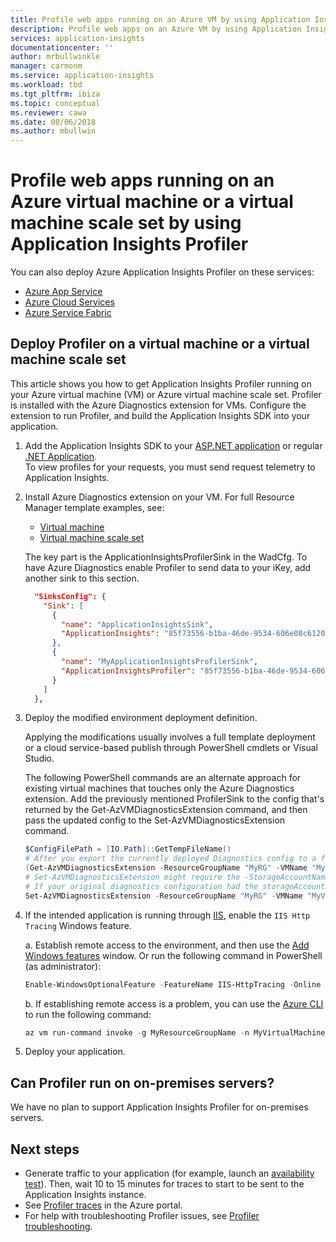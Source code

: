 ```yaml
---
title: Profile web apps running on an Azure VM by using Application Insights Profiler | Microsoft Docs
description: Profile web apps on an Azure VM by using Application Insights Profiler.
services: application-insights
documentationcenter: ''
author: mrbullwinkle
manager: carmonm
ms.service: application-insights
ms.workload: tbd
ms.tgt_pltfrm: ibiza
ms.topic: conceptual
ms.reviewer: cawa
ms.date: 08/06/2018
ms.author: mbullwin
---
```



# Profile web apps running on an Azure virtual machine or a virtual machine scale set by using Application Insights Profiler

You can also deploy Azure Application Insights Profiler on these services:
* [Azure App Service](../../azure-monitor/app/profiler.md?toc=/azure/azure-monitor/toc.json)
* [Azure Cloud Services](profiler-cloudservice.md?toc=/azure/azure-monitor/toc.json)
* [Azure Service Fabric](profiler-vm.md?toc=/azure/azure-monitor/toc.json)

## Deploy Profiler on a virtual machine or a virtual machine scale set
This article shows you how to get Application Insights Profiler running on your Azure virtual machine (VM) or Azure virtual machine scale set. Profiler is installed with the Azure Diagnostics extension for VMs. Configure the extension to run Profiler, and build the Application Insights SDK into your application.

1. Add the Application Insights SDK to your [ASP.NET application](https://docs.microsoft.com/azure/application-insights/app-insights-asp-net) or regular [.NET Application](windows-services.md?toc=/azure/azure-monitor/toc.json).  
  To view profiles for your requests, you must send request telemetry to Application Insights.

1. Install Azure Diagnostics extension on your VM. For full Resource Manager template examples, see:  
    * [Virtual machine](https://github.com/Azure/azure-docs-json-samples/blob/master/application-insights/WindowsVirtualMachine.json)
    * [Virtual machine scale set](https://github.com/Azure/azure-docs-json-samples/blob/master/application-insights/WindowsVirtualMachineScaleSet.json)
    
    The key part is the ApplicationInsightsProfilerSink in the WadCfg. To have Azure Diagnostics enable Profiler to send data to your iKey, add another sink to this section.
    
    ```json
      "SinksConfig": {
        "Sink": [
          {
            "name": "ApplicationInsightsSink",
            "ApplicationInsights": "85f73556-b1ba-46de-9534-606e08c6120f"
          },
          {
            "name": "MyApplicationInsightsProfilerSink",
            "ApplicationInsightsProfiler": "85f73556-b1ba-46de-9534-606e08c6120f"
          }
        ]
      },
    ```

1. Deploy the modified environment deployment definition.  

   Applying the modifications usually involves a full template deployment or a cloud service-based publish through PowerShell cmdlets or Visual Studio.  

   The following PowerShell commands are an alternate approach for existing virtual machines that touches only the Azure Diagnostics extension. Add the previously mentioned ProfilerSink to the config that's returned by the Get-AzVMDiagnosticsExtension command, and then pass the updated config to the Set-AzVMDiagnosticsExtension command.

    ```powershell
    $ConfigFilePath = [IO.Path]::GetTempFileName()
    # After you export the currently deployed Diagnostics config to a file, edit it to include the ApplicationInsightsProfiler sink.
    (Get-AzVMDiagnosticsExtension -ResourceGroupName "MyRG" -VMName "MyVM").PublicSettings | Out-File -Verbose $ConfigFilePath
    # Set-AzVMDiagnosticsExtension might require the -StorageAccountName argument
    # If your original diagnostics configuration had the storageAccountName property in the protectedSettings section (which is not downloadable), be sure to pass the same original value you had in this cmdlet call.
    Set-AzVMDiagnosticsExtension -ResourceGroupName "MyRG" -VMName "MyVM" -DiagnosticsConfigurationPath $ConfigFilePath
    ```

1. If the intended application is running through [IIS](https://www.microsoft.com/web/downloads/platform.aspx), enable the `IIS Http Tracing` Windows feature.

   a. Establish remote access to the environment, and then use the [Add Windows features]( https://docs.microsoft.com/iis/configuration/system.webserver/tracing/) window. Or run the following command in PowerShell (as administrator):  

    ```powershell
    Enable-WindowsOptionalFeature -FeatureName IIS-HttpTracing -Online -All
    ```  
   b. If establishing remote access is a problem, you can use the [Azure CLI](https://docs.microsoft.com/cli/azure/get-started-with-azure-cli) to run the following command:  

    ```powershell
    az vm run-command invoke -g MyResourceGroupName -n MyVirtualMachineName --command-id RunPowerShellScript --scripts "Enable-WindowsOptionalFeature -FeatureName IIS-HttpTracing -Online -All"
    ```

1. Deploy your application.

## Can Profiler run on on-premises servers?
We have no plan to support Application Insights Profiler for on-premises servers.

## Next steps

- Generate traffic to your application (for example, launch an [availability test](monitor-web-app-availability.md)). Then, wait 10 to 15 minutes for traces to start to be sent to the Application Insights instance.
- See [Profiler traces](profiler-overview.md?toc=/azure/azure-monitor/toc.json) in the Azure portal.
- For help with troubleshooting Profiler issues, see [Profiler troubleshooting](profiler-troubleshooting.md?toc=/azure/azure-monitor/toc.json).

